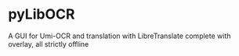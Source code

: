 # pyLibOCR
A GUI for Umi-OCR and translation with LibreTranslate complete with overlay, all strictly offline
